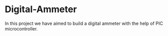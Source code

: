 # Digital-Ammeter
In this project we have aimed to build a digital ammeter with the help of PIC microcontroller. 
